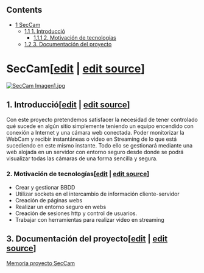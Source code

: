 ## Contents

* [1 SecCam](#SecCam)
  + [1.1 1. Introducció](#1._Introducci.C3.B3)
    - [1.1.1 2. Motivación de tecnologías](#2._Motivaci.C3.B3n_de_tecnolog.C3.ADas)
  + [1.2 3. Documentación del proyecto](#3._Documentaci.C3.B3n_del_proyecto)

# SecCam[[edit](/pti/index.php?title=Categor%C3%ADa:SecCam&veaction=edit&section=1 "Edit section: SecCam") | [edit source](/pti/index.php?title=Categor%C3%ADa:SecCam&action=edit&section=1 "Edit section: SecCam")]

[![SecCam Imagen1.jpg](images/SecCam\_Imagen1.jpg)](/pti/index.php/File:SecCam_Imagen1.jpg)

## 1. Introducció[[edit](/pti/index.php?title=Categor%C3%ADa:SecCam&veaction=edit&section=2 "Edit section: 1. Introducció") | [edit source](/pti/index.php?title=Categor%C3%ADa:SecCam&action=edit&section=2 "Edit section: 1. Introducció")]

Con este proyecto pretendemos satisfacer la necesidad de tener controlado qué sucede en algún sitio simplemente teniendo un equipo encendido con conexión a Internet y una cámara web conectada. Poder monitorizar la WebCam y recibir instantáneas o video en Streaming de lo que está sucediendo en este mismo instante.
Todo ello se gestionará mediante una web alojada en un servidor con entorno seguro desde donde se podrá visualizar todas las cámaras de una forma sencilla y segura.

### 2. Motivación de tecnologías[[edit](/pti/index.php?title=Categor%C3%ADa:SecCam&veaction=edit&section=3 "Edit section: 2. Motivación de tecnologías") | [edit source](/pti/index.php?title=Categor%C3%ADa:SecCam&action=edit&section=3 "Edit section: 2. Motivación de tecnologías")]

- Crear y gestionar BBDD
- Utilizar sockets en el intercambio de información cliente-servidor
- Creación de páginas webs
- Realizar un entorno seguro en webs
- Creación de sesiones http y control de usuarios.
- Trabajar con herramientas para realizar video en streaming

## 3. Documentación del proyecto[[edit](/pti/index.php?title=Categor%C3%ADa:SecCam&veaction=edit&section=4 "Edit section: 3. Documentación del proyecto") | [edit source](/pti/index.php?title=Categor%C3%ADa:SecCam&action=edit&section=4 "Edit section: 3. Documentación del proyecto")]

[Memoria proyecto SecCam](/pti/images/b/b0/SecCam_Memoria.pdf "SecCam Memoria.pdf")